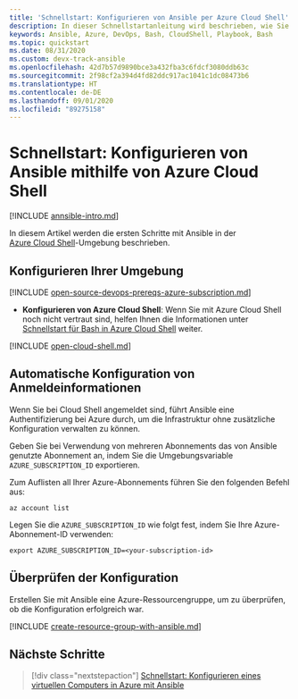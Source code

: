 ```yaml
---
title: 'Schnellstart: Konfigurieren von Ansible per Azure Cloud Shell'
description: In dieser Schnellstartanleitung wird beschrieben, wie Sie verschiedene Ansible-Aufgaben mit Bash in Azure Cloud Shell durchführen.
keywords: Ansible, Azure, DevOps, Bash, CloudShell, Playbook, Bash
ms.topic: quickstart
ms.date: 08/31/2020
ms.custom: devx-track-ansible
ms.openlocfilehash: 42d7b57d9890bce3a432fba3c6fdcf3080ddb63c
ms.sourcegitcommit: 2f98cf2a394d4fd82ddc917ac1041c1dc08473b6
ms.translationtype: HT
ms.contentlocale: de-DE
ms.lasthandoff: 09/01/2020
ms.locfileid: "89275158"
---
```

# <a name="quickstart-configure-ansible-using-azure-cloud-shell"></a>Schnellstart: Konfigurieren von Ansible mithilfe von Azure Cloud Shell

[!INCLUDE [annsible-intro.md](includes/ansible-intro.md)]

In diesem Artikel werden die ersten Schritte mit Ansible in der [Azure Cloud Shell](/azure/cloud-shell/overview)-Umgebung beschrieben.

## <a name="configure-your-environment"></a>Konfigurieren Ihrer Umgebung

[!INCLUDE [open-source-devops-prereqs-azure-subscription.md](../includes/open-source-devops-prereqs-azure-subscription.md)]
- **Konfigurieren von Azure Cloud Shell**: Wenn Sie mit Azure Cloud Shell noch nicht vertraut sind, helfen Ihnen die Informationen unter [Schnellstart für Bash in Azure Cloud Shell](https://docs.microsoft.com/azure/cloud-shell/quickstart) weiter.

[!INCLUDE [open-cloud-shell.md](../includes/open-cloud-shell.md)]

## <a name="automatic-credential-configuration"></a>Automatische Konfiguration von Anmeldeinformationen

Wenn Sie bei Cloud Shell angemeldet sind, führt Ansible eine Authentifizierung bei Azure durch, um die Infrastruktur ohne zusätzliche Konfiguration verwalten zu können. 

Geben Sie bei Verwendung von mehreren Abonnements das von Ansible genutzte Abonnement an, indem Sie die Umgebungsvariable `AZURE_SUBSCRIPTION_ID` exportieren. 

Zum Auflisten all Ihrer Azure-Abonnements führen Sie den folgenden Befehl aus:

```azurecli-interactive
az account list
```

Legen Sie die `AZURE_SUBSCRIPTION_ID` wie folgt fest, indem Sie Ihre Azure-Abonnement-ID verwenden:

```console
export AZURE_SUBSCRIPTION_ID=<your-subscription-id>
```

## <a name="verify-the-configuration"></a>Überprüfen der Konfiguration
Erstellen Sie mit Ansible eine Azure-Ressourcengruppe, um zu überprüfen, ob die Konfiguration erfolgreich war.

[!INCLUDE [create-resource-group-with-ansible.md](includes/ansible-snippet-create-resource-group.md)]

## <a name="next-steps"></a>Nächste Schritte

> [!div class="nextstepaction"] 
> [Schnellstart: Konfigurieren eines virtuellen Computers in Azure mit Ansible](./vm-configure.md)
